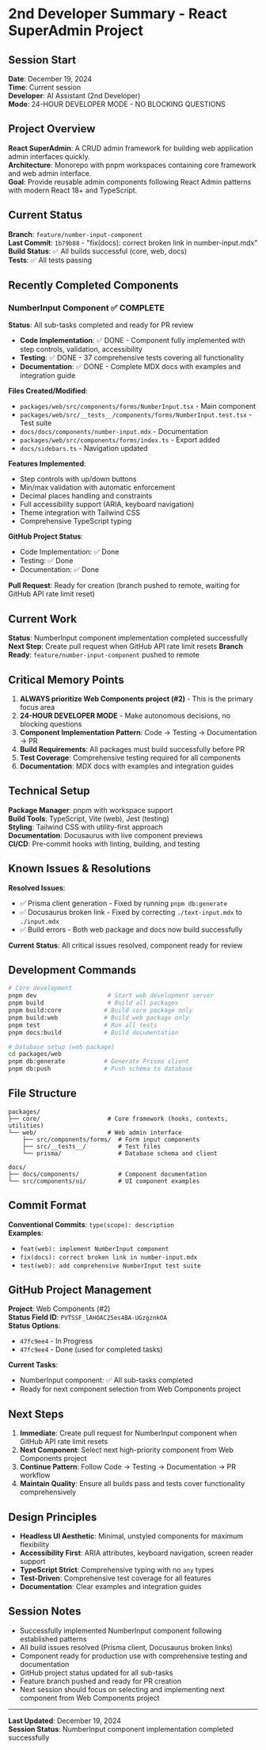 # 2nd Developer Summary - React SuperAdmin Project

## Session Start

**Date**: December 19, 2024  
**Time**: Current session  
**Developer**: AI Assistant (2nd Developer)  
**Mode**: 24-HOUR DEVELOPER MODE - NO BLOCKING QUESTIONS

## Project Overview

**React SuperAdmin**: A CRUD admin framework for building web application admin
interfaces quickly.  
**Architecture**: Monorepo with pnpm workspaces containing core framework and
web admin interface.  
**Goal**: Provide reusable admin components following React Admin patterns with
modern React 18+ and TypeScript.

## Current Status

**Branch**: `feature/number-input-component`  
**Last Commit**: `1b79b88` - "fix(docs): correct broken link in
number-input.mdx"  
**Build Status**: ✅ All builds successful (core, web, docs)  
**Tests**: ✅ All tests passing

## Recently Completed Components

### NumberInput Component ✅ COMPLETE

**Status**: All sub-tasks completed and ready for PR review

- **Code Implementation**: ✅ DONE - Component fully implemented with step
  controls, validation, accessibility
- **Testing**: ✅ DONE - 37 comprehensive tests covering all functionality
- **Documentation**: ✅ DONE - Complete MDX docs with examples and integration
  guide

**Files Created/Modified**:

- `packages/web/src/components/forms/NumberInput.tsx` - Main component
- `packages/web/src/__tests__/components/forms/NumberInput.test.tsx` - Test
  suite
- `docs/docs/components/number-input.mdx` - Documentation
- `packages/web/src/components/forms/index.ts` - Export added
- `docs/sidebars.ts` - Navigation updated

**Features Implemented**:

- Step controls with up/down buttons
- Min/max validation with automatic enforcement
- Decimal places handling and constraints
- Full accessibility support (ARIA, keyboard navigation)
- Theme integration with Tailwind CSS
- Comprehensive TypeScript typing

**GitHub Project Status**:

- Code Implementation: ✅ Done
- Testing: ✅ Done
- Documentation: ✅ Done

**Pull Request**: Ready for creation (branch pushed to remote, waiting for
GitHub API rate limit reset)

## Current Work

**Status**: NumberInput component implementation completed successfully **Next
Step**: Create pull request when GitHub API rate limit resets **Branch Ready**:
`feature/number-input-component` pushed to remote

## Critical Memory Points

1. **ALWAYS prioritize Web Components project (#2)** - This is the primary focus
   area
2. **24-HOUR DEVELOPER MODE** - Make autonomous decisions, no blocking questions
3. **Component Implementation Pattern**: Code → Testing → Documentation → PR
4. **Build Requirements**: All packages must build successfully before PR
5. **Test Coverage**: Comprehensive testing required for all components
6. **Documentation**: MDX docs with examples and integration guides

## Technical Setup

**Package Manager**: pnpm with workspace support  
**Build Tools**: TypeScript, Vite (web), Jest (testing)  
**Styling**: Tailwind CSS with utility-first approach  
**Documentation**: Docusaurus with live component previews  
**CI/CD**: Pre-commit hooks with linting, building, and testing

## Known Issues & Resolutions

**Resolved Issues**:

- ✅ Prisma client generation - Fixed by running `pnpm db:generate`
- ✅ Docusaurus broken link - Fixed by correcting `./text-input.mdx` to
  `./input.mdx`
- ✅ Build errors - Both web package and docs now build successfully

**Current Status**: All critical issues resolved, component ready for review

## Development Commands

```bash
# Core development
pnpm dev                    # Start web development server
pnpm build                  # Build all packages
pnpm build:core            # Build core package only
pnpm build:web             # Build web package only
pnpm test                  # Run all tests
pnpm docs:build            # Build documentation

# Database setup (web package)
cd packages/web
pnpm db:generate           # Generate Prisma client
pnpm db:push               # Push schema to database
```

## File Structure

```
packages/
├── core/                   # Core framework (hooks, contexts, utilities)
└── web/                    # Web admin interface
    ├── src/components/forms/  # Form input components
    ├── src/__tests__/         # Test files
    └── prisma/                # Database schema and client

docs/
├── docs/components/           # Component documentation
└── src/components/ui/         # UI component examples
```

## Commit Format

**Conventional Commits**: `type(scope): description`  
**Examples**:

- `feat(web): implement NumberInput component`
- `fix(docs): correct broken link in number-input.mdx`
- `test(web): add comprehensive NumberInput test suite`

## GitHub Project Management

**Project**: Web Components (#2)  
**Status Field ID**: `PVTSSF_lAHOAC25es4BA-UGzgznkOA`  
**Status Options**:

- `47fc9ee4` - In Progress
- `47fc9ee4` - Done (used for completed tasks)

**Current Tasks**:

- NumberInput component: ✅ All sub-tasks completed
- Ready for next component selection from Web Components project

## Next Steps

1. **Immediate**: Create pull request for NumberInput component when GitHub API
   rate limit resets
2. **Next Component**: Select next high-priority component from Web Components
   project
3. **Continue Pattern**: Follow Code → Testing → Documentation → PR workflow
4. **Maintain Quality**: Ensure all builds pass and tests cover functionality
   comprehensively

## Design Principles

- **Headless UI Aesthetic**: Minimal, unstyled components for maximum
  flexibility
- **Accessibility First**: ARIA attributes, keyboard navigation, screen reader
  support
- **TypeScript Strict**: Comprehensive typing with no `any` types
- **Test-Driven**: Comprehensive test coverage for all features
- **Documentation**: Clear examples and integration guides

## Session Notes

- Successfully implemented NumberInput component following established patterns
- All build issues resolved (Prisma client, Docusaurus broken links)
- Component ready for production use with comprehensive testing and
  documentation
- GitHub project status updated for all sub-tasks
- Feature branch pushed and ready for PR creation
- Next session should focus on selecting and implementing next component from
  Web Components project

---

**Last Updated**: December 19, 2024  
**Session Status**: NumberInput component implementation completed successfully
